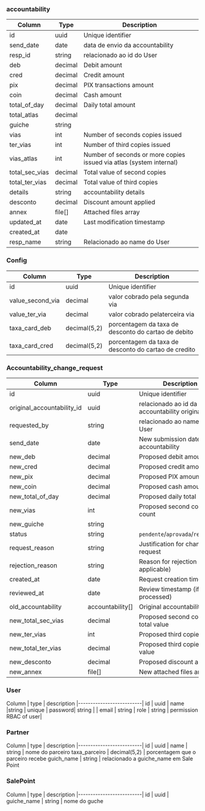### accountability
| Column            | Type         | Description                     |
|-------------------|--------------|---------------------------------|
| id                | uuid         | Unique identifier              |
| send_date         | date         | data de envio da accountability|
| resp_id           | string       | relacionado ao id do User      |
| deb               | decimal      | Debit amount                   |
| cred              | decimal      | Credit amount                  |
| pix               | decimal      | PIX transactions amount        |
| coin              | decimal      | Cash amount                    |
| total_of_day      | decimal      | Daily total amount             |
| total_atlas       | decimal      |                                 |
| guiche            | string       |       |
| vias              | int          | Number of seconds copies issued  |
| ter_vias          | int          | Number of third copies issued  |
| vias_atlas        | int          | Number of seconds or more copies issued via atlas (system internal)|
| total_sec_vias    | decimal      | Total value of second copies   |
| total_ter_vias    | decimal      | Total value of third copies    |
| details           | string       | accountability  details            |
| desconto          | decimal      | Discount amount applied        |
| annex             | file[]       | Attached files array           |
| updated_at        | date         | Last modification timestamp    |
| created_at        | date          | 
|resp_name          | string         | Relacionado ao name do User    |

### Config
| Column            | Type          | Description                     |
|-------------------|---------------|---------------------------------|
| id                | uuid          | Unique identifier              |
| value_second_via  | decimal       | valor cobrado pela segunda via |
| value_ter_via     | decimal       | valor cobrado pelaterceira via  |
| taxa_card_deb     | decimal(5,2)  | porcentagem da taxa de desconto do cartao de debito     |
| taxa_card_cred    | decimal(5,2)  | porcentagem da taxa de desconto do cartao de credito    |

### Accountability_change_request
| Column                     | Type             | Description                          |
|----------------------------|------------------|--------------------------------------|
| id                         | uuid             | Unique identifier                   |
| original_accountability_id | uuid             | relacionado ao id da accountability original  |
| requested_by               | string           | relacionado ao name do User              |
| send_date                  | date             | New submission date for accountability |
| new_deb                    | decimal          | Proposed debit amount               |
| new_cred                   | decimal          | Proposed credit amount              |
| new_pix                    | decimal          | Proposed PIX amount                 |
| new_coin                   | decimal          | Proposed cash amount                |
| new_total_of_day           | decimal          | Proposed daily total                |
| new_vias                   | int              | Proposed second copies count         |
| new_guiche                 | string           |          |
| status                     | string           | `pendente`/`aprovada`/`rejeitada`   |
| request_reason             | string           | Justification for change request    |
| rejection_reason           | string           | Reason for rejection (if applicable)|
| created_at                 | date             | Request creation timestamp          |
| reviewed_at                | date             | Review timestamp (if processed)     |
| old_accountability         | accountability[] | Original accountability data        |
| new_total_sec_vias         | decimal          | Proposed second copies total value  |
| new_ter_vias               | int              | Proposed third copies count         |
| new_total_ter_vias         | decimal          | Proposed third copies total value   |
| new_desconto               | decimal          | Proposed discount amount           |
| new_annex                  | file[]           | New attached files array           |

### User
Column | type | description
|--------------------------|
id     | uuid  | 
name   |string | unique    |
password| string |         |
email   | string | 
role    | string | permission RBAC of user|

### Partner
Column | type | description
|--------------------------|
id | uuid | 
name | string | nome do parceiro
taxa_parceiro | decimal(5,2) | porcentagem que o parceiro recebe
guich_name | string | relacionado a guiche_name em Sale Point

### SalePoint
Column | type | description
|--------------------------|
id     | uuid  | 
guiche_name | string | nome do guche